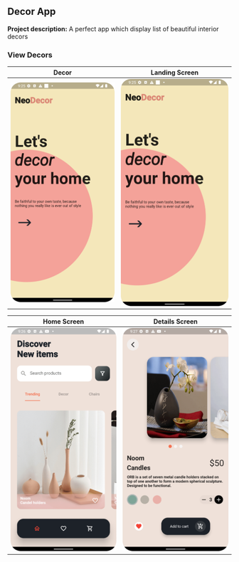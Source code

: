 ## Decor App

**Project description:** A perfect app which display list of beautiful interior decors


### **View Decors**
Decor|Landing Screen           
:-------------------------:|:-------------------------:
![](images/landing_screen.png?raw=true) | ![](images/landing_screen.png?raw=true) 

  Home Screen             | Details Screen 
:-------------------------:|:-------------------------:
![](images/home_screen.png?raw=true) | ![](images/details_screen.png?raw=true)